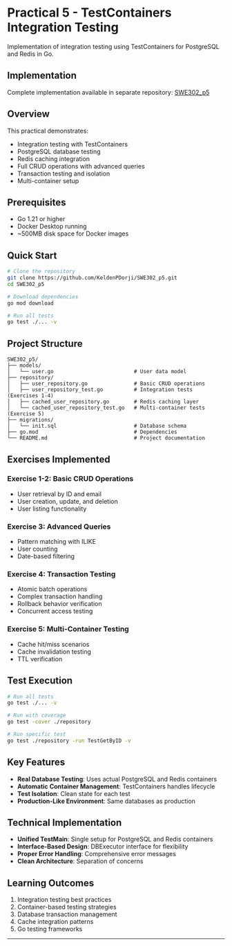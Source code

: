 # Practical 5 - TestContainers Integration Testing

Implementation of integration testing using TestContainers for PostgreSQL and Redis in Go.

## Implementation

Complete implementation available in separate repository: [SWE302_p5](https://github.com/KeldenPDorji/SWE302_p5)

## Overview

This practical demonstrates:
- Integration testing with TestContainers
- PostgreSQL database testing
- Redis caching integration
- Full CRUD operations with advanced queries
- Transaction testing and isolation
- Multi-container setup

## Prerequisites

- Go 1.21 or higher
- Docker Desktop running
- ~500MB disk space for Docker images

## Quick Start

```bash
# Clone the repository
git clone https://github.com/KeldenPDorji/SWE302_p5.git
cd SWE302_p5

# Download dependencies
go mod download

# Run all tests
go test ./... -v
```

## Project Structure

```
SWE302_p5/
├── models/
│   └── user.go                          # User data model
├── repository/
│   ├── user_repository.go               # Basic CRUD operations
│   ├── user_repository_test.go          # Integration tests (Exercises 1-4)
│   ├── cached_user_repository.go        # Redis caching layer
│   └── cached_user_repository_test.go   # Multi-container tests (Exercise 5)
├── migrations/
│   └── init.sql                         # Database schema
├── go.mod                               # Dependencies
└── README.md                            # Project documentation
```

## Exercises Implemented

### Exercise 1-2: Basic CRUD Operations
- User retrieval by ID and email
- User creation, update, and deletion
- User listing functionality

### Exercise 3: Advanced Queries
- Pattern matching with ILIKE
- User counting
- Date-based filtering

### Exercise 4: Transaction Testing
- Atomic batch operations
- Complex transaction handling
- Rollback behavior verification
- Concurrent access testing

### Exercise 5: Multi-Container Testing
- Cache hit/miss scenarios
- Cache invalidation testing
- TTL verification

## Test Execution

```bash
# Run all tests
go test ./... -v

# Run with coverage
go test -cover ./repository

# Run specific test
go test ./repository -run TestGetByID -v
```

## Key Features

- **Real Database Testing**: Uses actual PostgreSQL and Redis containers
- **Automatic Container Management**: TestContainers handles lifecycle
- **Test Isolation**: Clean state for each test
- **Production-Like Environment**: Same databases as production

## Technical Implementation

- **Unified TestMain**: Single setup for PostgreSQL and Redis containers
- **Interface-Based Design**: DBExecutor interface for flexibility
- **Proper Error Handling**: Comprehensive error messages
- **Clean Architecture**: Separation of concerns

## Learning Outcomes

1. Integration testing best practices
2. Container-based testing strategies
3. Database transaction management
4. Cache integration patterns
5. Go testing frameworks

---

